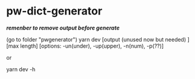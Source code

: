 # pw-dict-generator

***remenber to remove output before generate***

(go to folder "pwgenerator") yarn dev [output (unused now but needed) ] [max length] [options: -un(under), -up(upper), -n(num), -p(??)]

or

yarn dev -h
